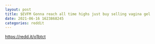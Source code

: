 ```yaml
--- 
layout: post 
title: $EVFM Gonna reach all time highs just buy selling vagina gel 
date: 2021-06-16 1623868245 
categories: reddit 
--- 
```

https://redd.it/o1btct